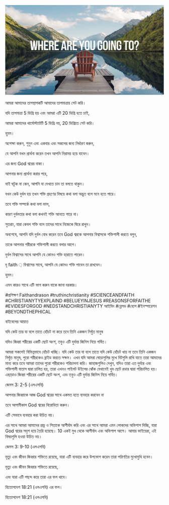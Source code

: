 ![Video cover image](../cover.jpg "cover photo")

আমরা আমাদের তাপস্থাপকটি আমাদের তাপমাত্রায় সেট করি।

যদি তাপমাত্রা 5 ডিগ্রি হয় এবং আমরা এটি 20 ডিগ্রি হতে চাই,

আমরা আমাদের থার্মোস্ট্যাটটি 5 ডিগ্রি নয়, 20 ডিগ্রিতে সেট করি।

হুমম।

অপেক্ষা করুন, শুনুন এবং একবার এবং সকলের জন্য নির্ধারণ করুন,

যে আপনি যখন প্রার্থনা করেন তখন আপনি নিরাময় হয়ে যাবেন।

এর জন্য God শ্বরের বাক্য।

আপনার জন্য প্রার্থনা করার পরে,

যাই ঘটুক না কেন, আপনি যা দেখতে চান তা বলতে থাকুন।

যখন কেউ দুর্বল হয় তখন শক্তি গ্রহণের বিষয়ে কথা বলা অদ্ভুত বলে মনে হতে পারে।

তবে শক্তি সম্পর্কে কথা বলা ভাল,

কারণ দুর্বলতার কথা বলা কখনই শক্তি আনতে পারে না।

সুতরাং, যারা কেবল শক্তি বলে তাদের সাথে নিজেকে ঘিরে রাখুন।

অবশেষে, আপনি যদি দুর্বল বোধ করেন তবে God শ্বরকে আপনার বিশ্বাসকে শক্তিশালী করতে বলুন,

তাকে আপনার শরীরকে শক্তিশালী করতে বলার আগে।

দুর্বল বিশ্বাসের সাথে আপনি যে কোনও শক্তি হারাতে পারেন।

দৃ faith ় বিশ্বাসের সাথে, আপনি যে কোনও শক্তি পাবেন তা রাখবেন।

হুমম।

এমন কারও সাথে এটি ভাগ করুন যাকে জানা দরকার।

#প্রশিক্ষণ Faithandrason #truthinchristianity #SCIENCEANDFAITH #CHRISTIANYTYEXPLAIND #BELUEYINJESUS ​​#REASONSFORFAITHE #EVIDESFORGOD #NEDSTANDCHRISTIANYTY আইভিং #ব্লেসড #হোপ #ইনস্পারেশন #BEYONDTHEPHICAL

বাইবেলের আয়াত

যদি কেউ তার যা বলে তাতে হোঁচট না করে তবে তিনি একজন নিখুঁত মানুষ

যদিও জিহ্বা শরীরের একটি ছোট অংশ, তবুও এটি দুর্দান্ত জিনিস নিয়ে গর্বিত।

আমরা সকলেই বিভিন্নভাবে হোঁচট খাচ্ছি। যদি কেউ তার যা বলে তাতে যদি কেউ হোঁচট খায় না তবে তিনি একজন নিখুঁত মানুষ, পুরো শরীরকেও ব্রাইড করতে সক্ষম। এখন যদি আমরা ঘোড়াগুলির মুখে বিটগুলি রাখি যাতে তারা আমাদের মান্য করে তবে আমরা তাদের পুরো শরীরকেও পরিচালনা করি। জাহাজগুলিও দেখুন, যদিও তারা এত দুর্দান্ত এবং শক্তিশালী বাতাস দ্বারা চালিত হয়, তারা এখনও পাইলট উইলের ঝোঁক যেখানেই খুব ছোট রডার দ্বারা পরিচালিত হয়। এছাড়াও জিহ্বা শরীরের একটি ছোট অংশ, এবং তবুও এটি দুর্দান্ত জিনিস নিয়ে গর্বিত।

জেমস 3: 2-5 (এলএসবি)

আপনার জিহ্বাকে আজ God শ্বরের সাথে একমত হতে ব্যবহার করবেন না

তবে আগামীকাল God শ্বরের বিরোধিতা করুন।

এটি সেভাবে ব্যবহার করা উচিত নয়।

এর সাথে আমরা আমাদের প্রভু ও পিতাকে আশীর্বাদ করি এবং এর সাথে আমরা এমন লোকদের অভিশাপ দিচ্ছি, যারা God শ্বরের সদৃশ হয়ে তৈরি হয়েছে। 10 একই মুখ থেকে আশীর্বাদ এবং অভিশাপ আসে। আমার ভাইয়েরা, এই বিষয়গুলি হওয়া উচিত নয়।

জেমস 3: 9-10 (এলএসবি)

মৃত্যু এবং জীবন জিহ্বার শক্তিতে রয়েছে, যারা এটি ব্যবহার করে উপভোগ করেন তারা পরিণতির মুখোমুখি হবেন।

মৃত্যু এবং জীবন জিহ্বার শক্তিতে রয়েছে,

এবং যারা এটি পছন্দ করে তারা এর ফল খাবে।

হিতোপদেশ 18:21 (এলএসবি) এর ফল।

হিতোপদেশ 18:21 (এলএসবি)